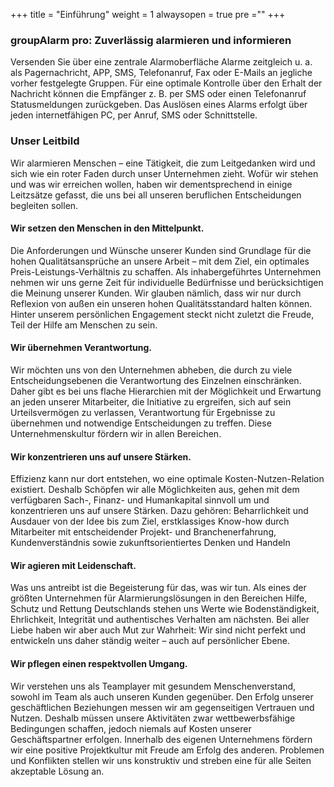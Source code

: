 +++
title = "Einführung"
weight = 1
alwaysopen = true
pre ="<i class='fa fa-home'></i>"
+++

### groupAlarm pro: Zuverlässig alarmieren und informieren

Versenden Sie über eine zentrale Alarmoberfläche Alarme zeitgleich u. a. als Pagernachricht, APP, SMS, Telefonanruf, Fax oder E-Mails an jegliche vorher festgelegte Gruppen.
Für eine optimale Kontrolle über den Erhalt der Nachricht können die Empfänger z. B. per SMS oder einen Telefonanruf Statusmeldungen zurückgeben. 
Das Auslösen eines Alarms erfolgt über jeden internetfähigen PC, per Anruf, SMS oder Schnittstelle.

### Unser Leitbild
Wir alarmieren Menschen – eine Tätigkeit, die zum Leitgedanken wird und sich wie ein roter Faden durch unser Unternehmen zieht. 
Wofür wir stehen und was wir erreichen wollen, haben wir dementsprechend in einige Leitzsätze gefasst, die uns bei all unseren beruflichen Entscheidungen begleiten sollen.

#### Wir setzen den Menschen in den Mittelpunkt.

Die Anforderungen und Wünsche unserer Kunden sind Grundlage für die hohen Qualitätsansprüche an unsere Arbeit – mit dem Ziel, ein optimales Preis-Leistungs-Verhältnis zu schaffen. Als inhabergeführtes Unternehmen nehmen wir uns gerne Zeit für individuelle Bedürfnisse und berücksichtigen die Meinung unserer Kunden. Wir glauben nämlich, dass wir nur durch Reflexion von außen ein unseren hohen Qualitätsstandard halten können. Hinter unserem persönlichen Engagement steckt nicht zuletzt die Freude, Teil der Hilfe am Menschen zu sein.


#### Wir übernehmen Verantwortung.

Wir möchten uns von den Unternehmen abheben, die durch zu viele Entscheidungsebenen die Verantwortung des Einzelnen einschränken. Daher gibt es bei uns flache Hierarchien mit der Möglichkeit und Erwartung an jeden unserer Mitarbeiter, die Initiative zu ergreifen, sich auf sein Urteilsvermögen zu verlassen, Verantwortung für Ergebnisse zu übernehmen und notwendige Entscheidungen zu treffen. Diese Unternehmenskultur fördern wir in allen Bereichen.


#### Wir konzentrieren uns auf unsere Stärken.

Effizienz kann nur dort entstehen, wo eine optimale Kosten-Nutzen-Relation existiert. Deshalb 
Schöpfen wir alle Möglichkeiten aus, gehen mit dem verfügbaren Sach-, Finanz- und Humankapital sinnvoll um und konzentrieren uns auf unsere Stärken. Dazu gehören: Beharrlichkeit und Ausdauer von der Idee bis zum Ziel, erstklassiges Know-how durch Mitarbeiter mit entscheidender Projekt- und Branchenerfahrung, Kundenverständnis sowie zukunftsorientiertes Denken und Handeln


#### Wir agieren mit Leidenschaft.

Was uns antreibt ist die Begeisterung für das, was wir tun. Als eines der größten Unternehmen für Alarmierungslösungen in den Bereichen Hilfe, Schutz und Rettung Deutschlands stehen uns Werte wie Bodenständigkeit, Ehrlichkeit, Integrität und authentisches Verhalten am nächsten. Bei aller Liebe haben wir aber auch Mut zur Wahrheit: Wir sind nicht perfekt und entwickeln uns daher ständig weiter – auch auf persönlicher Ebene.


#### Wir pflegen einen respektvollen Umgang.

Wir verstehen uns als Teamplayer mit gesundem Menschenverstand, sowohl im Team als auch unseren Kunden gegenüber. Den Erfolg unserer geschäftlichen Beziehungen messen wir am gegenseitigen Vertrauen und Nutzen. Deshalb müssen unsere Aktivitäten zwar wettbewerbsfähige Bedingungen schaffen, jedoch niemals auf Kosten unserer Geschäftspartner erfolgen. Innerhalb des eigenen Unternehmens fördern wir eine positive Projektkultur mit Freude am Erfolg des anderen. Problemen und Konflikten stellen wir uns konstruktiv und streben eine für alle Seiten akzeptable Lösung an.







